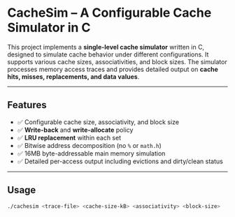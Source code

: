 # CacheSim – A Configurable Cache Simulator in C

This project implements a **single-level cache simulator** written in C, designed to simulate cache behavior under different configurations. It supports various cache sizes, associativities, and block sizes. The simulator processes memory access traces and provides detailed output on **cache hits, misses, replacements, and data values**.

---

## Features

- ✅ Configurable cache size, associativity, and block size
- ✅ **Write-back** and **write-allocate** policy
- ✅ **LRU replacement** within each set
- ✅ Bitwise address decomposition (no `%` or `math.h`)
- ✅ 16MB byte-addressable main memory simulation
- ✅ Detailed per-access output including evictions and dirty/clean status

---

## Usage

```bash
./cachesim <trace-file> <cache-size-kB> <associativity> <block-size>
